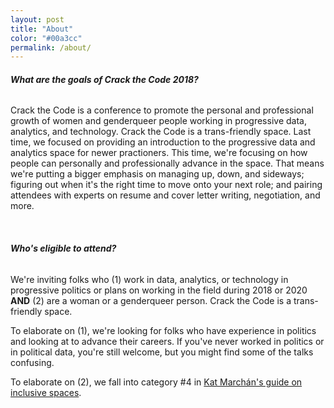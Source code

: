 ```yaml
---
layout: post
title: "About"
color: "#00a3cc"
permalink: /about/
---
```


###### **What are the goals of Crack the Code 2018?**

Crack the Code is a conference to promote the personal and professional growth of women and genderqueer people working in progressive data, analytics, and technology. Crack the Code is a trans-friendly space. Last time, we focused on providing an introduction to the progressive data and analytics space for newer practioners. This time, we're focusing on how people can personally and professionally advance in the space. That means we're putting a bigger emphasis on managing up, down, and sideways; figuring out when it's the right time to move onto your next role; and pairing attendees with experts on resume and cover letter writing, negotiation, and more.

<br/>

###### **Who's eligible to attend?**

We're inviting folks who (1) work in data, analytics, or technology in progressive politics or plans on working in the field during 2018 or 2020 **AND** (2) are a woman or a genderqueer person. Crack the Code is a trans-friendly space.

To elaborate on (1), we're looking for folks who have experience in politics and looking at to advance their careers. If you've never worked in politics or in political data, you're still welcome, but you might find some of the talks confusing.

To elaborate on (2), we fall into category #4 in [Kat Marchán's guide on inclusive spaces](https://medium.com/@maybekatz/on-the-design-of-womens-spaces-72bf8f396dc0).

<br/>





